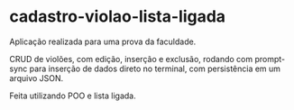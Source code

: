 # cadastro-violao-lista-ligada

Aplicação realizada para uma prova da faculdade.

CRUD de violões, com edição, inserção e exclusão, rodando com prompt-sync para inserção de dados direto no terminal, com persistência em um arquivo JSON.

Feita utilizando POO e lista ligada. 
